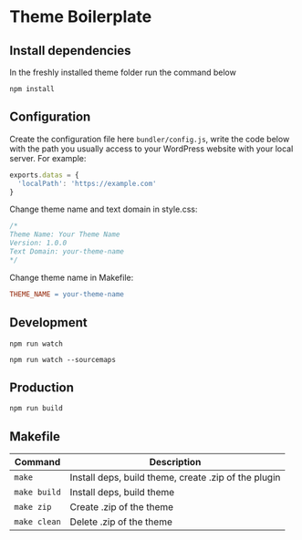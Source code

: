 # Theme Boilerplate
## Install dependencies
In the freshly installed theme folder run the command below
```
npm install
```
## Configuration
Create the configuration file here ```bundler/config.js```, write the code below with the path you usually access to your WordPress website with your local server. For example:
```js
exports.datas = {
  'localPath': 'https://example.com'
}
```
Change theme name and text domain in style.css:
```css
/*
Theme Name: Your Theme Name
Version: 1.0.0
Text Domain: your-theme-name
*/
```
Change theme name in Makefile:
```makefile
THEME_NAME = your-theme-name
```

## Development
```
npm run watch
```
```
npm run watch --sourcemaps
```
## Production
```
npm run build
```
## Makefile
| Command      | Description                                          |
|--------------|------------------------------------------------------|
| `make`       | Install deps, build theme, create .zip of the plugin |
| `make build` | Install deps, build theme                            |
| `make zip`   | Create .zip of the theme                             |
| `make clean` | Delete .zip of the theme                             |